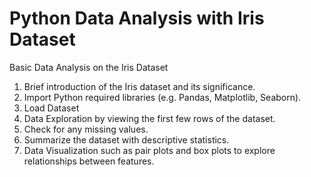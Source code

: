 # Python Data Analysis with Iris Dataset
Basic Data Analysis on the Iris Dataset
1. Brief introduction of the Iris dataset and its significance.
2. Import Python required libraries (e.g. Pandas, Matplotlib, Seaborn).
3. Load Dataset
4. Data Exploration by viewing the first few rows of the dataset.
5. Check for any missing values.
6. Summarize the dataset with descriptive statistics.
7. Data Visualization such as pair plots and box plots to explore relationships between features.

